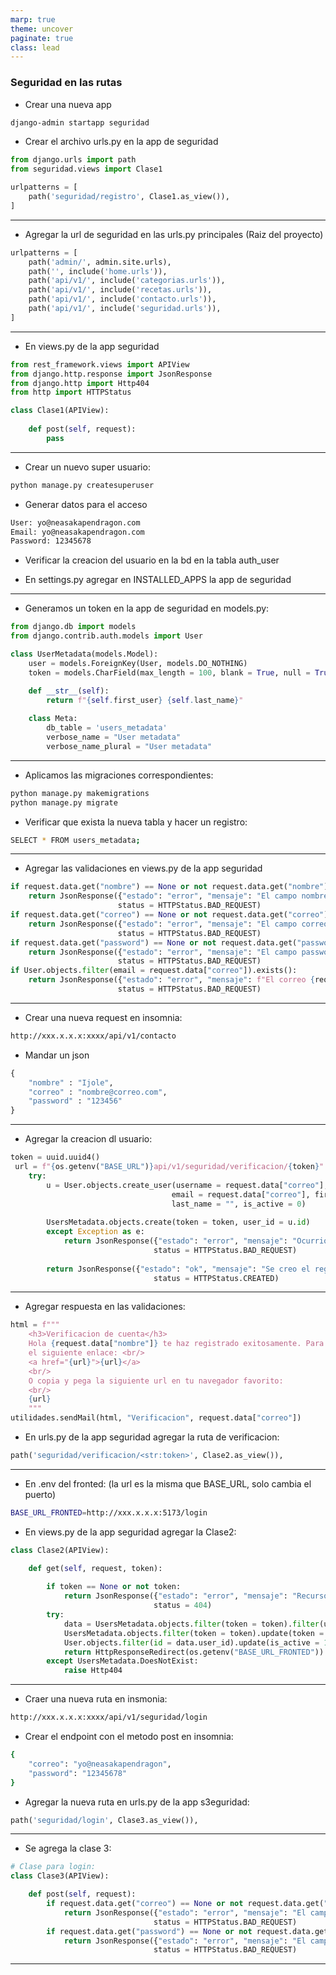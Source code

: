 ```yaml
---
marp: true
theme: uncover
paginate: true
class: lead
---
```

### Seguridad en las rutas
- Crear una nueva app
```bash
django-admin startapp seguridad
```

- Crear el archivo urls.py en la app de seguridad
```python
from django.urls import path
from seguridad.views import Clase1

urlpatterns = [
    path('seguridad/registro', Clase1.as_view()),
]
```
---
- Agregar la url de seguridad en las urls.py principales (Raiz del proyecto)
```python
urlpatterns = [
    path('admin/', admin.site.urls),
    path('', include('home.urls')),
    path('api/v1/', include('categorias.urls')),
    path('api/v1/', include('recetas.urls')),
    path('api/v1/', include('contacto.urls')),
    path('api/v1/', include('seguridad.urls')),
]
```
---
- En views.py de la app seguridad
```python
from rest_framework.views import APIView
from django.http.response import JsonResponse
from django.http import Http404
from http import HTTPStatus

class Clase1(APIView):
    
    def post(self, request):
        pass
```
---
- Crear un nuevo super usuario:
```bash
python manage.py createsuperuser
```

- Generar datos para el acceso
```bash
User: yo@neasakapendragon.com
Email: yo@neasakapendragon.com
Password: 12345678
```

- Verificar la creacion del usuario en la bd en la tabla auth_user

- En settings.py agregar en INSTALLED_APPS la app de seguridad
---

- Generamos un token en la app de seguridad en models.py:
```python
from django.db import models
from django.contrib.auth.models import User

class UserMetadata(models.Model):
    user = models.ForeignKey(User, models.DO_NOTHING)
    token = models.CharField(max_length = 100, blank = True, null = True)

    def __str__(self):
        return f"{self.first_user} {self.last_name}"
    
    class Meta:
        db_table = 'users_metadata'
        verbose_name = "User metadata"
        verbose_name_plural = "User metadata"
```
---

- Aplicamos las migraciones correspondientes:

```bash
python manage.py makemigrations
python manage.py migrate
```

- Verificar que exista la nueva tabla y hacer un registro:

``` bash
SELECT * FROM users_metadata;
```
---
- Agregar las validaciones en views.py de la app seguridad

```python
if request.data.get("nombre") == None or not request.data.get("nombre"):
    return JsonResponse({"estado": "error", "mensaje": "El campo nombre es obligatorio"}, 
                        status = HTTPStatus.BAD_REQUEST)
if request.data.get("correo") == None or not request.data.get("correo"):
    return JsonResponse({"estado": "error", "mensaje": "El campo correo es obligatorio"}, 
                        status = HTTPStatus.BAD_REQUEST)
if request.data.get("password") == None or not request.data.get("password"):
    return JsonResponse({"estado": "error", "mensaje": "El campo password es obligatorio"}, 
                        status = HTTPStatus.BAD_REQUEST)
if User.objects.filter(email = request.data["correo"]).exists():
    return JsonResponse({"estado": "error", "mensaje": f"El correo {request.data["correo"]} ya existe."}, 
                        status = HTTPStatus.BAD_REQUEST)
```
---
- Crear una nueva request en insomnia:

```bash
http://xxx.x.x.x:xxxx/api/v1/contacto
```

- Mandar un json

```python
{
    "nombre" : "Ijole",
    "correo" : "nombre@correo.com",
    "password" : "123456"
}
```
---
- Agregar la creacion dl usuario:
```python
token = uuid.uuid4()
 url = f"{os.getenv("BASE_URL")}api/v1/seguridad/verificacion/{token}"
    try:
        u = User.objects.create_user(username = request.data["correo"], password = request.data["password"], 
                                    email = request.data["correo"], first_name = request.data["nombre"], 
                                    last_name = "", is_active = 0)
            
        UsersMetadata.objects.create(token = token, user_id = u.id)
        except Exception as e:
            return JsonResponse({"estado": "error", "mensaje": "Ocurrio un error inesperado."}, 
                                status = HTTPStatus.BAD_REQUEST)
        
        return JsonResponse({"estado": "ok", "mensaje": "Se creo el registro correctamente."}, 
                                status = HTTPStatus.CREATED)
```
---
- Agregar respuesta en las validaciones:

```python
html = f"""
    <h3>Verificacion de cuenta</h3>
    Hola {request.data["nombre"]} te haz registrado exitosamente. Para activar tu cuenta haz click en 
    el siguiente enlace: <br/>
    <a href="{url}">{url}</a>
    <br/>
    O copia y pega la siguiente url en tu navegador favorito:
    <br/>
    {url}
    """
utilidades.sendMail(html, "Verificacion", request.data["correo"])
```
- En urls.py de la app seguridad agregar la ruta de verificacion:
```python
path('seguridad/verificacion/<str:token>', Clase2.as_view()),
```
---
- En .env del fronted: (la url es la misma que BASE_URL, solo cambia el puerto)
```bash
BASE_URL_FRONTED=http://xxx.x.x.x:5173/login
```

- En views.py de la app seguridad agregar la Clase2:
```python
class Clase2(APIView):

    def get(self, request, token):
        
        if token == None or not token:
            return JsonResponse({"estado": "error", "mensaje": "Recurso no disponible"}, 
                                status = 404)
        try:
            data = UsersMetadata.objects.filter(token = token).filter(user__is_active = 0).get()
            UsersMetadata.objects.filter(token = token).update(token = "")
            User.objects.filter(id = data.user_id).update(is_active = 1)
            return HttpResponseRedirect(os.getenv("BASE_URL_FRONTED"))
        except UsersMetadata.DoesNotExist:
            raise Http404
```
---
- Craer una nueva ruta en insmonia:
```bash
http://xxx.x.x.x:xxxx/api/v1/seguridad/login
```

- Crear el endpoint con el metodo post en insomnia:
```bash
{
	"correo": "yo@neasakapendragon",
	"password": "12345678"
}
```

- Agregar la nueva ruta en urls.py de la app s3eguridad:
```python
path('seguridad/login', Clase3.as_view()),
```
---
- Se agrega la clase 3:
```python
# Clase para login:
class Clase3(APIView):

    def post(self, request):
        if request.data.get("correo") == None or not request.data.get("correo"):
            return JsonResponse({"estado": "error", "mensaje": "El campo correo es obligatorio"}, 
                                status = HTTPStatus.BAD_REQUEST)
        if request.data.get("password") == None or not request.data.get("password"):
            return JsonResponse({"estado": "error", "mensaje": "El campo password es obligatorio"}, 
                                status = HTTPStatus.BAD_REQUEST)
```
---